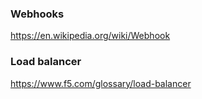 
### Webhooks

https://en.wikipedia.org/wiki/Webhook

### Load balancer

https://www.f5.com/glossary/load-balancer